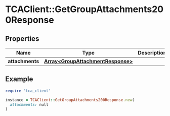 # TCAClient::GetGroupAttachments200Response

## Properties

| Name | Type | Description | Notes |
| ---- | ---- | ----------- | ----- |
| **attachments** | [**Array&lt;GroupAttachmentResponse&gt;**](GroupAttachmentResponse.md) |  | [optional] |

## Example

```ruby
require 'tca_client'

instance = TCAClient::GetGroupAttachments200Response.new(
  attachments: null
)
```


